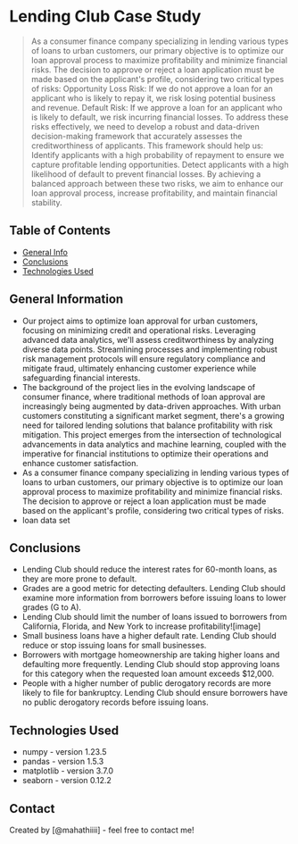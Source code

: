 # Lending Club Case Study
> As a consumer finance company specializing in lending various types of loans to urban customers, our primary objective is to optimize our loan approval process to maximize profitability and minimize financial risks. The decision to approve or reject a loan application must be made based on the applicant's profile, considering two critical types of risks:
Opportunity Loss Risk: If we do not approve a loan for an applicant who is likely to repay it, we risk losing potential business and revenue.
Default Risk: If we approve a loan for an applicant who is likely to default, we risk incurring financial losses.
To address these risks effectively, we need to develop a robust and data-driven decision-making framework that accurately assesses the creditworthiness of applicants. This framework should help us:
Identify applicants with a high probability of repayment to ensure we capture profitable lending opportunities.
Detect applicants with a high likelihood of default to prevent financial losses.
By achieving a balanced approach between these two risks, we aim to enhance our loan approval process, increase profitability, and maintain financial stability.


## Table of Contents
* [General Info](#general-information)
* [Conclusions](#conclusions)
* [Technologies Used](#technologies-used)


<!-- You can include any other section that is pertinent to your problem -->


## General Information
- Our project aims to optimize loan approval for urban customers, focusing on minimizing credit and operational risks. Leveraging advanced data analytics, we'll assess creditworthiness by analyzing diverse data points. Streamlining processes and implementing robust risk management protocols will ensure regulatory compliance and mitigate fraud, ultimately enhancing customer experience while safeguarding financial interests.
- The background of the project lies in the evolving landscape of consumer finance, where traditional methods of loan approval are increasingly being augmented by data-driven approaches. With urban customers constituting a significant market segment, there's a growing need for tailored lending solutions that balance profitability with risk mitigation. This project emerges from the intersection of technological advancements in data analytics and machine learning, coupled with the imperative for financial institutions to optimize their operations and enhance customer satisfaction.
- As a consumer finance company specializing in lending various types of loans to urban customers, our primary objective is to optimize our loan approval process to maximize profitability and minimize financial risks. The decision to approve or reject a loan application must be made based on the applicant's profile, considering two critical types of risks.
- loan data set


<!-- You don't have to answer all the questions - just the ones relevant to your project. -->


## Conclusions
- Lending Club should reduce the interest rates for 60-month loans, as they are more prone to default.
- Grades are a good metric for detecting defaulters. Lending Club should examine more information from borrowers before issuing loans to lower grades (G to A).
- Lending Club should limit the number of loans issued to borrowers from California, Florida, and New York to increase profitability![image]
- Small business loans have a higher default rate. Lending Club should reduce or stop issuing loans for small businesses.
- Borrowers with mortgage homeownership are taking higher loans and defaulting more frequently. Lending Club should stop approving loans for this category when the requested loan amount exceeds $12,000.
- People with a higher number of public derogatory records are more likely to file for bankruptcy. Lending Club should ensure borrowers have no public derogatory records before issuing loans.


<!-- You don't have to answer all the questions - just the ones relevant to your project. -->


## Technologies Used
- numpy - version 1.23.5
- pandas - version 1.5.3
- matplotlib - version 3.7.0
- seaborn - version 0.12.2


<!-- As the libraries versions keep on changing, it is recommended to mention the version of library used in this project -->


## Contact
Created by [@mahathiiii] - feel free to contact me!


<!-- Optional -->
<!-- ## License -->
<!-- This project is open source and available under the [... License](). -->

<!-- You don't have to include all sections - just the one's relevant to your project -->
